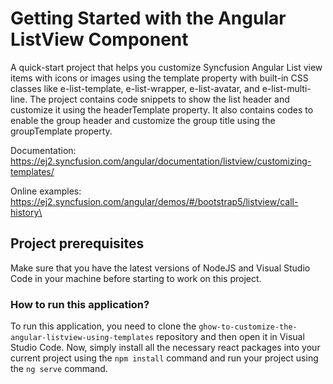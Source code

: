 # Getting Started with the Angular ListView Component

A quick-start project that helps you customize Syncfusion Angular List view items with icons or images using the template property with built-in CSS classes like e-list-template, e-list-wrapper, e-list-avatar, and e-list-multi-line. The project contains code snippets to show the list header and customize it using the headerTemplate property. It also contains codes to enable the group header and customize the group title using the groupTemplate property.

Documentation: https://ej2.syncfusion.com/angular/documentation/listview/customizing-templates/

Online examples: https://ej2.syncfusion.com/angular/demos/#/bootstrap5/listview/call-history\

## Project prerequisites

Make sure that you have the latest versions of NodeJS and Visual Studio Code in your machine before starting to work on this project.

### How to run this application?

To run this application, you need to clone the `ghow-to-customize-the-angular-listview-using-templates` repository and then open it in Visual Studio Code. Now, simply install all the necessary react packages into your current project using the `npm install` command and run your project using the `ng serve` command.